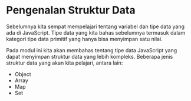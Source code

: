 # Pengenalan Struktur Data

Sebelumnya kita sempat mempelajari tentang variabel dan tipe data yang ada di JavaScript. Tipe data
yang kita bahas sebelumnya termasuk dalam kategori tipe data primitif yang hanya bisa menyimpan satu
nilai.

Pada modul ini kita akan membahas tentang tipe data JavaScript yang dapat menyimpan struktur data yang
lebih kompleks. Beberapa jenis struktur data yang akan kita pelajari, antara lain:

- Object
- Array
- Map
- Set



